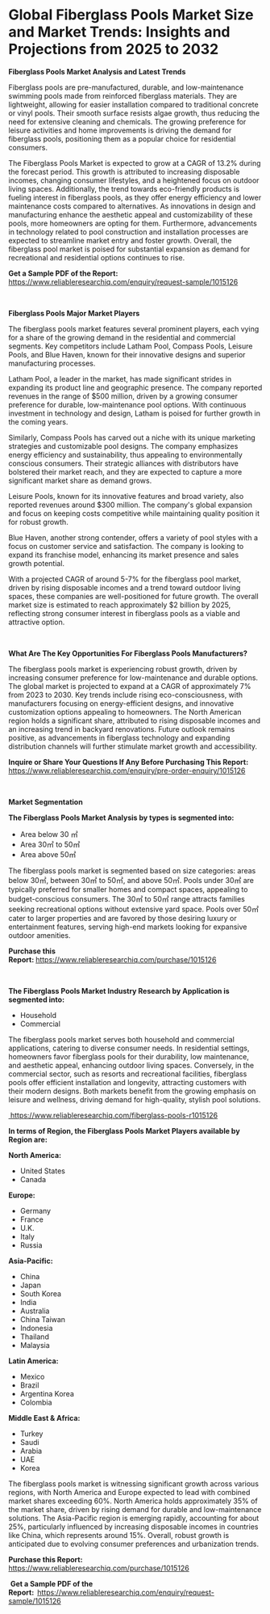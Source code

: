 <p><h1>Global Fiberglass Pools Market Size and Market Trends: Insights and Projections from 2025 to 2032</h1></p><p><strong>Fiberglass Pools Market Analysis and Latest Trends</strong></p>
<p><p>Fiberglass pools are pre-manufactured, durable, and low-maintenance swimming pools made from reinforced fiberglass materials. They are lightweight, allowing for easier installation compared to traditional concrete or vinyl pools. Their smooth surface resists algae growth, thus reducing the need for extensive cleaning and chemicals. The growing preference for leisure activities and home improvements is driving the demand for fiberglass pools, positioning them as a popular choice for residential consumers.</p><p>The Fiberglass Pools Market is expected to grow at a CAGR of 13.2% during the forecast period. This growth is attributed to increasing disposable incomes, changing consumer lifestyles, and a heightened focus on outdoor living spaces. Additionally, the trend towards eco-friendly products is fueling interest in fiberglass pools, as they offer energy efficiency and lower maintenance costs compared to alternatives. As innovations in design and manufacturing enhance the aesthetic appeal and customizability of these pools, more homeowners are opting for them. Furthermore, advancements in technology related to pool construction and installation processes are expected to streamline market entry and foster growth. Overall, the fiberglass pool market is poised for substantial expansion as demand for recreational and residential options continues to rise.</p></p>
<p><strong>Get a Sample PDF of the Report:&nbsp;</strong> <a href="https://www.reliableresearchiq.com/enquiry/request-sample/1015126?utm_campaign=3201&utm_medium=2&utm_source=Github&utm_content=ia&utm_term=17042025&utm_id=fiberglass-pools">https://www.reliableresearchiq.com/enquiry/request-sample/1015126</a></p>
<p>&nbsp;</p>
<p><strong>Fiberglass Pools Major Market Players</strong></p>
<p><p>The fiberglass pools market features several prominent players, each vying for a share of the growing demand in the residential and commercial segments. Key competitors include Latham Pool, Compass Pools, Leisure Pools, and Blue Haven, known for their innovative designs and superior manufacturing processes. </p><p>Latham Pool, a leader in the market, has made significant strides in expanding its product line and geographic presence. The company reported revenues in the range of $500 million, driven by a growing consumer preference for durable, low-maintenance pool options. With continuous investment in technology and design, Latham is poised for further growth in the coming years.</p><p>Similarly, Compass Pools has carved out a niche with its unique marketing strategies and customizable pool designs. The company emphasizes energy efficiency and sustainability, thus appealing to environmentally conscious consumers. Their strategic alliances with distributors have bolstered their market reach, and they are expected to capture a more significant market share as demand grows.</p><p>Leisure Pools, known for its innovative features and broad variety, also reported revenues around $300 million. The company's global expansion and focus on keeping costs competitive while maintaining quality position it for robust growth. </p><p>Blue Haven, another strong contender, offers a variety of pool styles with a focus on customer service and satisfaction. The company is looking to expand its franchise model, enhancing its market presence and sales growth potential.</p><p>With a projected CAGR of around 5-7% for the fiberglass pool market, driven by rising disposable incomes and a trend toward outdoor living spaces, these companies are well-positioned for future growth. The overall market size is estimated to reach approximately $2 billion by 2025, reflecting strong consumer interest in fiberglass pools as a viable and attractive option.</p></p>
<p>&nbsp;</p>
<p><strong>What Are The Key Opportunities For Fiberglass Pools Manufacturers?</strong></p>
<p><p>The fiberglass pools market is experiencing robust growth, driven by increasing consumer preference for low-maintenance and durable options. The global market is projected to expand at a CAGR of approximately 7% from 2023 to 2030. Key trends include rising eco-consciousness, with manufacturers focusing on energy-efficient designs, and innovative customization options appealing to homeowners. The North American region holds a significant share, attributed to rising disposable incomes and an increasing trend in backyard renovations. Future outlook remains positive, as advancements in fiberglass technology and expanding distribution channels will further stimulate market growth and accessibility.</p></p>
<p><strong>Inquire or Share Your Questions If Any Before Purchasing This Report:</strong> <a href="https://www.reliableresearchiq.com/enquiry/pre-order-enquiry/1015126?utm_campaign=3201&utm_medium=2&utm_source=Github&utm_content=ia&utm_term=17042025&utm_id=fiberglass-pools">https://www.reliableresearchiq.com/enquiry/pre-order-enquiry/1015126</a></p>
<p>&nbsp;</p>
<p><strong>Market Segmentation</strong></p>
<p><strong>The Fiberglass Pools Market Analysis by types is segmented into:</strong></p>
<p><ul><li>Area below 30 ㎡</li><li>Area 30㎡ to 50㎡</li><li>Area above 50㎡</li></ul></p>
<p><p>The fiberglass pools market is segmented based on size categories: areas below 30㎡, between 30㎡ to 50㎡, and above 50㎡. Pools under 30㎡ are typically preferred for smaller homes and compact spaces, appealing to budget-conscious consumers. The 30㎡ to 50㎡ range attracts families seeking recreational options without extensive yard space. Pools over 50㎡ cater to larger properties and are favored by those desiring luxury or entertainment features, serving high-end markets looking for expansive outdoor amenities.</p></p>
<p><strong>Purchase this Report:&nbsp;</strong><a href="https://www.reliableresearchiq.com/purchase/1015126?utm_campaign=3201&utm_medium=2&utm_source=Github&utm_content=ia&utm_term=17042025&utm_id=fiberglass-pools">https://www.reliableresearchiq.com/purchase/1015126</a></p>
<p>&nbsp;</p>
<p><strong>The Fiberglass Pools Market Industry Research by Application is segmented into:</strong></p>
<p><ul><li>Household</li><li>Commercial</li></ul></p>
<p><p>The fiberglass pools market serves both household and commercial applications, catering to diverse consumer needs. In residential settings, homeowners favor fiberglass pools for their durability, low maintenance, and aesthetic appeal, enhancing outdoor living spaces. Conversely, in the commercial sector, such as resorts and recreational facilities, fiberglass pools offer efficient installation and longevity, attracting customers with their modern designs. Both markets benefit from the growing emphasis on leisure and wellness, driving demand for high-quality, stylish pool solutions.</p></p>
<p><a href="https://www.reliableresearchiq.com/fiberglass-pools-r1015126?utm_campaign=3201&utm_medium=2&utm_source=Github&utm_content=ia&utm_term=17042025&utm_id=fiberglass-pools">&nbsp;https://www.reliableresearchiq.com/fiberglass-pools-r1015126</a></p>
<p><strong>In terms of Region, the Fiberglass Pools Market Players available by Region are:</strong></p>
<p>
    <p> <strong> North America: </strong>
        <ul>
            <li>United States</li>
            <li>Canada</li>
        </ul>
        </p> 
    <p> <strong> Europe: </strong>
        <ul>
            <li>Germany</li>
            <li>France</li>
            <li>U.K.</li>
            <li>Italy</li>
            <li>Russia</li>
        </ul>
        </p> 
    <p> <strong> Asia-Pacific: </strong>
        <ul>
            <li>China</li>
            <li>Japan</li>
            <li>South Korea</li>
            <li>India</li>
            <li>Australia</li>
            <li>China Taiwan</li>
            <li>Indonesia</li>
            <li>Thailand</li>
            <li>Malaysia</li>
        </ul>
        </p> 
    <p> <strong> Latin America: </strong>
        <ul>
            <li>Mexico</li>
            <li>Brazil</li>
            <li>Argentina Korea</li>
            <li>Colombia</li>
        </ul>
        </p> 
    <p> <strong> Middle East & Africa: </strong>
        <ul>
            <li>Turkey</li>
            <li>Saudi</li>
            <li>Arabia</li>
            <li>UAE</li>
            <li>Korea</li>
        </ul>
    </p>
    </p>
<p><p>The fiberglass pools market is witnessing significant growth across various regions, with North America and Europe expected to lead with combined market shares exceeding 60%. North America holds approximately 35% of the market share, driven by rising demand for durable and low-maintenance solutions. The Asia-Pacific region is emerging rapidly, accounting for about 25%, particularly influenced by increasing disposable incomes in countries like China, which represents around 15%. Overall, robust growth is anticipated due to evolving consumer preferences and urbanization trends.</p></p>
<p><strong>Purchase this Report: </strong><a href="https://www.reliableresearchiq.com/purchase/1015126?utm_campaign=3201&utm_medium=2&utm_source=Github&utm_content=ia&utm_term=17042025&utm_id=fiberglass-pools">https://www.reliableresearchiq.com/purchase/1015126</a></p>
<p>&nbsp;<strong>Get a Sample PDF of the Report:&nbsp;&nbsp;</strong><a href="https://www.reliableresearchiq.com/enquiry/request-sample/1015126?utm_campaign=3201&utm_medium=2&utm_source=Github&utm_content=ia&utm_term=17042025&utm_id=fiberglass-pools">https://www.reliableresearchiq.com/enquiry/request-sample/1015126</a></p>
<p><strong></strong></p>
<p><p></p><p></p><p></p></p>